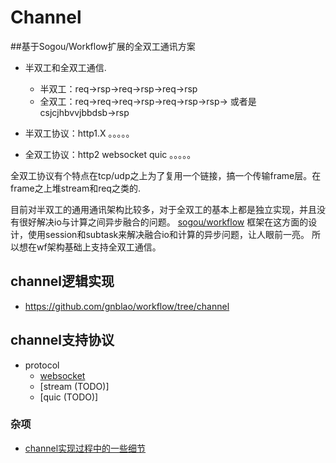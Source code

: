 # Channel  
  
##基于Sogou/Workflow扩展的全双工通讯方案
* 半双工和全双工通信.  
	* 半双工：req->rsp->req->rsp->req->rsp  
	* 全双工：req->req->req->rsp->req->rsp->rsp-> 或者是csjcjhbvvjbbdsb->rsp

* 半双工协议：http1.X 。。。。。  
* 全双工协议：http2 websocket quic 。。。。。  

全双工协议有个特点在tcp/udp之上为了复用一个链接，搞一个传输frame层。在frame之上堆stream和req之类的.  

目前对半双工的通用通讯架构比较多，对于全双工的基本上都是独立实现，并且没有很好解决io与计算之间异步融合的问题。
[sogou/workflow](https://github.com/sogou/workflow) 框架在这方面的设计，使用session和subtask来解决融合io和计算的异步问题，让人眼前一亮。
所以想在wf架构基础上支持全双工通信。

## channel逻辑实现
* https://github.com/gnblao/workflow/tree/channel


## channel支持协议
* protocol
    * [websocket](about-websocket.md)
    * [stream (TODO)]
    * [quic (TODO)]

### 杂项
* [channel实现过程中的一些细节](https://github.com/sogou/workflow/issues/873) 
